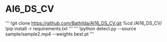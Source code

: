 # AI6_DS_CV
'''
!git clone https://github.com/Bathilda/AI16_DS_CV.git
%cd /AI16_DS_CV/
!pip install -r requirements.txt
'''
'''
!python detect.py --source sample/sample2.mp4 --weights best.pt 
'''
